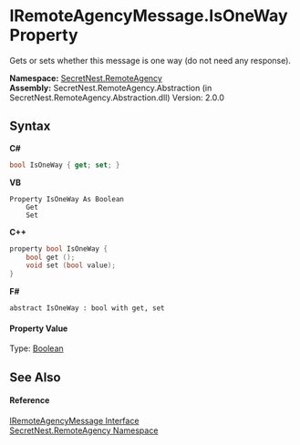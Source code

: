 # IRemoteAgencyMessage.IsOneWay Property 
 

Gets or sets whether this message is one way (do not need any response).

**Namespace:**&nbsp;<a href="N_SecretNest_RemoteAgency">SecretNest.RemoteAgency</a><br />**Assembly:**&nbsp;SecretNest.RemoteAgency.Abstraction (in SecretNest.RemoteAgency.Abstraction.dll) Version: 2.0.0

## Syntax

**C#**<br />
``` C#
bool IsOneWay { get; set; }
```

**VB**<br />
``` VB
Property IsOneWay As Boolean
	Get
	Set
```

**C++**<br />
``` C++
property bool IsOneWay {
	bool get ();
	void set (bool value);
}
```

**F#**<br />
``` F#
abstract IsOneWay : bool with get, set

```


#### Property Value
Type: <a href="https://docs.microsoft.com/dotnet/api/system.boolean" target="_blank">Boolean</a>

## See Also


#### Reference
<a href="T_SecretNest_RemoteAgency_IRemoteAgencyMessage">IRemoteAgencyMessage Interface</a><br /><a href="N_SecretNest_RemoteAgency">SecretNest.RemoteAgency Namespace</a><br />